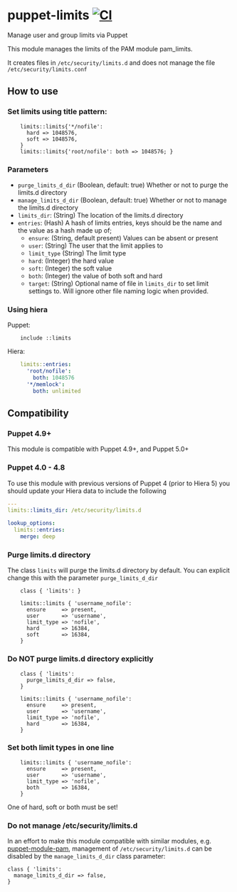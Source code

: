 # puppet-limits [![CI](https://github.com/saz/puppet-limits/actions/workflows/ci.yml/badge.svg)](https://github.com/saz/puppet-limits/actions/workflows/ci.yml)

Manage user and group limits via Puppet

This module manages the limits of the PAM module pam_limits.

It creates files in `/etc/security/limits.d` and does not manage the file `/etc/security/limits.conf`

## How to use


### Set limits using title pattern:

```puppet
    limits::limits{'*/nofile':
      hard => 1048576,
      soft => 1048576,
    }
    limits::limits{'root/nofile': both => 1048576; }
```

### Parameters

* `purge_limits_d_dir` (Boolean, default: true) Whether or not to purge the limits.d directory
* `manage_limits_d_dir` (Boolean, default: true) Whether or not to manage the limits.d directory
* `limits_dir`: (String) The location of the limits.d directory
* `entries`: (Hash) A hash of limits entries, keys should be the name and the value as a hash made up of;
  * `ensure`: (String, default present) Values can be absent or present
  * `user`: (String) The user that the limit applies to
  * `limit_type` (String) The limit type
  * `hard`: (Integer) the hard value
  * `soft`: (Integer) the soft value
  * `both`: (Integer) the value of both soft and hard
  * `target`: (String) Optional name of file in `limits_dir` to set limit settings to. Will ignore other file naming logic when provided.


### Using hiera

Puppet:

```puppet
    include ::limits
```

Hiera:

```yaml
    limits::entries:
      'root/nofile':
        both: 1048576
      '*/memlock':
        both: unlimited
```

## Compatibility

### Puppet 4.9+

This module is compatible with Puppet 4.9+, and Puppet 5.0+

### Puppet 4.0 - 4.8

To use this module with previous versions of Puppet 4 (prior to Hiera 5) you should update your Hiera data to include the following

```yaml
---
limits::limits_dir: /etc/security/limits.d

lookup_options:
  limits::entries:
    merge: deep
```


### Purge limits.d directory

The class `limits` will purge the limits.d directory by default.
You can explicit change this with the parameter `purge_limits_d_dir`

```puppet
	class { 'limits': }

    limits::limits { 'username_nofile':
      ensure     => present,
      user       => 'username',
      limit_type => 'nofile',
      hard       => 16384,
      soft       => 16384,
    }
```
### Do NOT purge limits.d directory explicitly

```puppet
    class { 'limits':
      purge_limits_d_dir => false,
    }

    limits::limits { 'username_nofile':
      ensure     => present,
      user       => 'username',
      limit_type => 'nofile',
      hard       => 16384,
    }
```

### Set both limit types in one line

```puppet
    limits::limits { 'username_nofile':
      ensure     => present,
      user       => 'username',
      limit_type => 'nofile',
      both       => 16384,
    }
```
One of hard, soft or both must be set!

### Do not manage /etc/security/limits.d

In an effort to make this module compatible with similar modules, e.g.
[puppet-module-pam](https://github.com/ghoneycutt/puppet-module-pam), management
of `/etc/security/limits.d` can be disabled by the `manage_limits_d_dir` class parameter:

```puppet
class { 'limits':
  manage_limits_d_dir => false,
}
```
